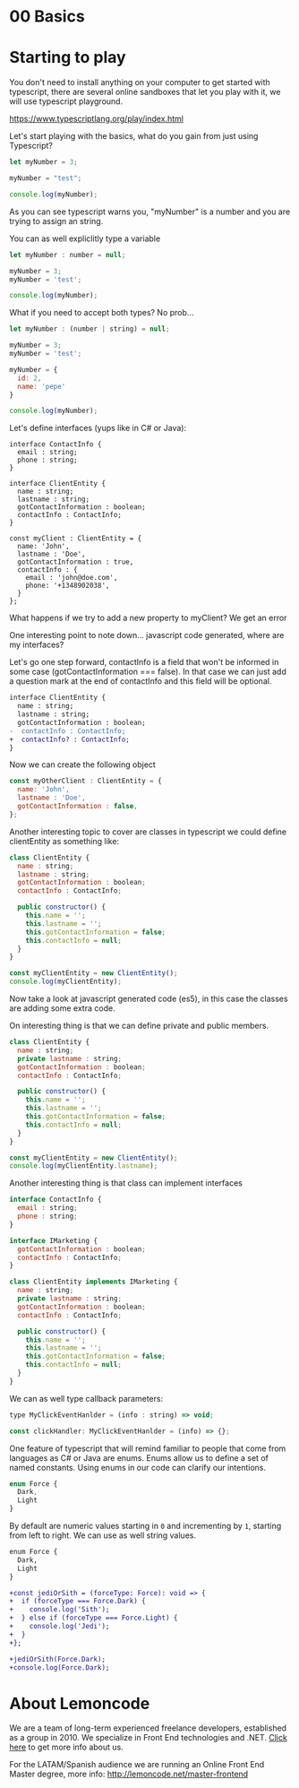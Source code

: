 # 00 Basics

# Starting to play

You don't need to install anything on your computer to get started with typescript, there are several
online sandboxes that let you play with it, we will use typescript playground.

https://www.typescriptlang.org/play/index.html

Let's start playing with the basics, what do you gain from just using Typescript?

```javascript
let myNumber = 3;

myNumber = "test";

console.log(myNumber);
```
As you can see typescript warns you, "myNumber" is a number and you are trying to assign an string.

You can as well expliclitly type a variable

```javascript
let myNumber : number = null;

myNumber = 3;
myNumber = 'test';

console.log(myNumber);
```

What if you need to accept both types? No prob...

```javascript
let myNumber : (number | string) = null;

myNumber = 3;
myNumber = 'test';

myNumber = {
  id: 2,
  name: 'pepe'
}

console.log(myNumber);
```

Let's define interfaces (yups like in C# or Java):

```
interface ContactInfo {
  email : string;
  phone : string;
}

interface ClientEntity {
  name : string;
  lastname : string;
  gotContactInformation : boolean;
  contactInfo : ContactInfo;
}

const myClient : ClientEntity = {
  name: 'John',
  lastname : 'Doe',
  gotContactInformation : true,
  contactInfo : {
    email : 'john@doe.com',
    phone: '+1348902038',
  }
};
```

What happens if we try to add a new property to myClient? We get an error

One interesting point to note down... javascript code generated, where are my interfaces?

Let's go one step forward, contactInfo is a field that won't be informed in some case (gotContactInformation === false).
In that case we can just add a question mark at the end of contactInfo and this field will be optional.

```diff
interface ClientEntity {
  name : string;
  lastname : string;
  gotContactInformation : boolean;
-  contactInfo : ContactInfo;
+  contactInfo? : ContactInfo;
}
```

Now we can create the following object

```javascript
const myOtherClient : ClientEntity = {
  name: 'John',
  lastname : 'Doe',
  gotContactInformation : false,
};
```

Another interesting topic to cover are classes in typescript we could define clientEntity as something like:

```javascript
class ClientEntity {
  name : string;
  lastname : string;
  gotContactInformation : boolean;
  contactInfo : ContactInfo;

  public constructor() {
    this.name = '';
    this.lastname = '';
    this.gotContactInformation = false;
    this.contactInfo = null;
  }  
}

const myClientEntity = new ClientEntity();
console.log(myClientEntity);
```

Now take a look at javascript generated code (es5), in this case the classes are adding some extra code.

On interesting thing is that we can define private and public members.

```javascript
class ClientEntity {
  name : string;
  private lastname : string;
  gotContactInformation : boolean;
  contactInfo : ContactInfo;

  public constructor() {
    this.name = '';
    this.lastname = '';
    this.gotContactInformation = false;
    this.contactInfo = null;
  }  
}

const myClientEntity = new ClientEntity();
console.log(myClientEntity.lastname);
```
Another interesting thing is that class can implement interfaces

```javascript
interface ContactInfo {
  email : string;
  phone : string;
}

interface IMarketing {
  gotContactInformation : boolean;
  contactInfo : ContactInfo;  
}

class ClientEntity implements IMarketing {
  name : string;
  private lastname : string;
  gotContactInformation : boolean;
  contactInfo : ContactInfo;

  public constructor() {
    this.name = '';
    this.lastname = '';
    this.gotContactInformation = false;
    this.contactInfo = null;
  }  
}
```

We can as well type callback parameters:

```javascript
type MyClickEventHanlder = (info : string) => void;

const clickHandler: MyClickEventHanlder = (info) => {};
```

One feature of typescript that will remind familiar to people that come from languages as
C# or Java are enums. Enums allow us to define a set of named constants. Using enums in our 
code can clarify our intentions.

```typescript
enum Force {
  Dark,
  Light
}

```

By default are numeric values starting in `0` and incrementing by `1`, starting from left to right.
We can use as well string values. 

```diff
enum Force {
  Dark,
  Light
}

+const jediOrSith = (forceType: Force): void => {
+  if (forceType === Force.Dark) {
+    console.log('Sith');
+  } else if (forceType === Force.Light) {
+    console.log('Jedi');  
+  }
+};

+jediOrSith(Force.Dark);
+console.log(Force.Dark);
``` 


# About Lemoncode

We are a team of long-term experienced freelance developers, established as a group in 2010.
We specialize in Front End technologies and .NET. [Click here](http://lemoncode.net/services/en/#en-home) to get more info about us.

For the LATAM/Spanish audience we are running an Online Front End Master degree, more info: http://lemoncode.net/master-frontend

